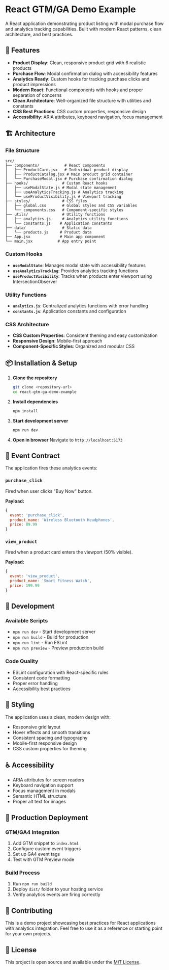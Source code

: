 # React GTM/GA Demo Example

A React application demonstrating product listing with modal purchase flow and analytics tracking capabilities. Built with modern React patterns, clean architecture, and best practices.

## 🚀 Features

- **Product Display**: Clean, responsive product grid with 6 realistic products
- **Purchase Flow**: Modal confirmation dialog with accessibility features
- **Analytics Ready**: Custom hooks for tracking purchase clicks and product impressions
- **Modern React**: Functional components with hooks and proper separation of concerns
- **Clean Architecture**: Well-organized file structure with utilities and constants
- **CSS Best Practices**: CSS custom properties, responsive design
- **Accessibility**: ARIA attributes, keyboard navigation, focus management

## 🏗️ Architecture

### File Structure
```
src/
├── components/           # React components
│   ├── ProductCard.jsx   # Individual product display
│   ├── ProductCatalog.jsx # Main product grid container
│   └── PurchaseModal.jsx # Purchase confirmation dialog
├── hooks/               # Custom React hooks
│   ├── useModalState.js # Modal state management
│   ├── useAnalyticsTracking.js # Analytics tracking
│   └── useProductVisibility.js # Viewport tracking
├── styles/              # CSS files
│   ├── global.css       # Global styles and CSS variables
│   └── components.css   # Component-specific styles
├── utils/               # Utility functions
│   ├── analytics.js     # Analytics utility functions
│   └── constants.js    # Application constants
├── data/                # Static data
│   └── products.js     # Product data
├── App.jsx             # Main app component
└── main.jsx           # App entry point
```

### Custom Hooks
- **`useModalState`**: Manages modal state with accessibility features
- **`useAnalyticsTracking`**: Provides analytics tracking functions
- **`useProductVisibility`**: Tracks when products enter viewport using IntersectionObserver

### Utility Functions
- **`analytics.js`**: Centralized analytics functions with error handling
- **`constants.js`**: Application constants and configuration

### CSS Architecture
- **CSS Custom Properties**: Consistent theming and easy customization
- **Responsive Design**: Mobile-first approach
- **Component-Specific Styles**: Organized and modular CSS

## 📦 Installation & Setup

1. **Clone the repository**
   ```bash
   git clone <repository-url>
   cd react-gtm-ga-demo-example
   ```

2. **Install dependencies**
   ```bash
   npm install
   ```

3. **Start development server**
   ```bash
   npm run dev
   ```

4. **Open in browser**
   Navigate to `http://localhost:5173`

## 🎯 Event Contract

The application fires these analytics events:

### `purchase_click`
Fired when user clicks "Buy Now" button.

**Payload:**
```javascript
{
  event: 'purchase_click',
  product_name: 'Wireless Bluetooth Headphones',
  price: 89.99
}
```

### `view_product`
Fired when a product card enters the viewport (50% visible).

**Payload:**
```javascript
{
  event: 'view_product',
  product_name: 'Smart Fitness Watch',
  price: 199.99
}
```

## 🔧 Development

### Available Scripts
- `npm run dev` - Start development server
- `npm run build` - Build for production
- `npm run lint` - Run ESLint
- `npm run preview` - Preview production build

### Code Quality
- ESLint configuration with React-specific rules
- Consistent code formatting
- Proper error handling
- Accessibility best practices

## 🎨 Styling

The application uses a clean, modern design with:
- Responsive grid layout
- Hover effects and smooth transitions
- Consistent spacing and typography
- Mobile-first responsive design
- CSS custom properties for theming

## ♿ Accessibility

- ARIA attributes for screen readers
- Keyboard navigation support
- Focus management in modals
- Semantic HTML structure
- Proper alt text for images

## 🚀 Production Deployment

### GTM/GA4 Integration
1. Add GTM snippet to `index.html`
2. Configure custom event triggers
3. Set up GA4 event tags
4. Test with GTM Preview mode

### Build Process
1. Run `npm run build`
2. Deploy `dist/` folder to your hosting service
3. Verify analytics events are firing correctly

## 🤝 Contributing

This is a demo project showcasing best practices for React applications with analytics integration. Feel free to use it as a reference or starting point for your own projects.

## 📄 License

This project is open source and available under the [MIT License](LICENSE).
